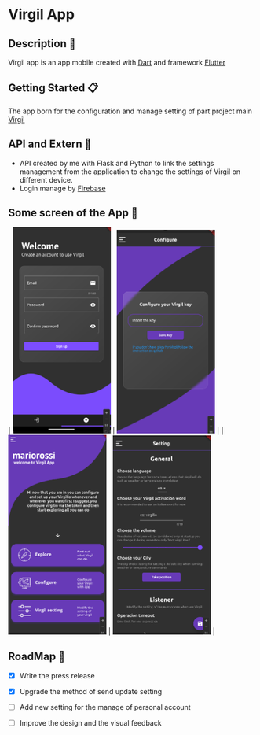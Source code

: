 # Virgil App

## Description 📃
Virgil app is an app mobile created with [Dart](https://dart.dev/) and framework [Flutter](https://flutter.dev/)

## Getting Started 📋
The app born for the configuration and manage setting of part project main [Virgil](https://github.com/Retr0100/ProjectVirgil) 

## API and Extern 💸
- API created by me with Flask and Python to link the settings management from the application to change the settings of Virgil on different device.
- Login manage by [Firebase](https://firebase.google.com/products/)

## Some screen of the App 📸
| <img src="/asset/Screen1.png" alt="Markdownify" width ="200px" > | <img src="/asset/screen3.png" alt="Markdownify" width ="200px"> |
| <img src="/asset/screen2.png" alt="Markdownify" width ="200px"> | <img src="/asset/screen4.png" alt="Markdownify" width ="200px"> |

## RoadMap 🎯

- [x] Write the press release
- [X] Upgrade the method of send update setting
- [ ] Add new setting for the manage of personal account
- [ ] Improve the design and the visual feedback

